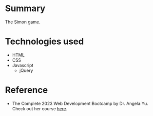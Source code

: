 # Summary
The Simon game.

# Technologies used
* HTML
* CSS
* Javascript
  * jQuery

# Reference 
* The Complete 2023 Web Development Bootcamp by Dr. Angela Yu. Check out her course [here](https://www.udemy.com/course/the-complete-web-development-bootcamp/).
